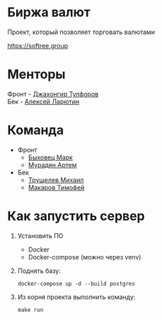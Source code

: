 # Биржа валют
Проект, который позволяет торговать валютами  

https://softree.group

# Менторы
Фронт - [Джахонгир Тулфоров](https://github.com/bin-umar)  
Бек - [Алексей Ларютин](https://github.com/ALarutin)

# Команда
- Фронт
  * [Быховец Марк](https://github.com/mark-by)
  * [Мурадян Артем](https://github.com/MuradyanArtem)
- Бек
  * [Трущелев Михаил](https://github.com/ThePsina)
  * [Макаров Тимофей](https://github.com/timofef)

# Как запустить сервер
1. Установить ПО
    * Docker
    * Docker-compose (можно через venv)

2. Поднять базу:
    ```
    docker-compose up -d --build postgres
    ```

3. Из корня проекта выполнить команду:
    ```
    make run
    ```
